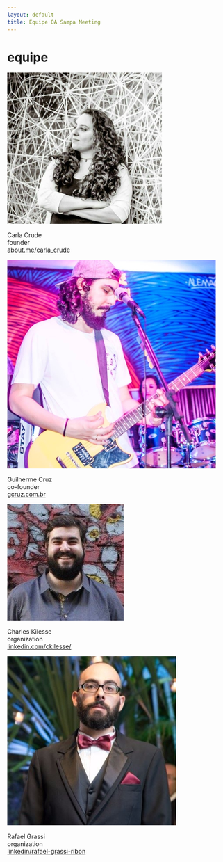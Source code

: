 ```yaml
---
layout: default
title: Equipe QA Sampa Meeting
---
```


<div class="team">
    <h1 class="pageTitle">equipe</h1>
    <div class="team-content">
        <div class="card">
            <a href="https://about.me/carla_crude" target="_blank">
                <img src="/assets/img/team/carla-crude.jpg">
            </a>
            <p class="intro">Carla Crude<br/>founder<br/>
                <a href="https://about.me/carla_crude" target="_blank">about.me/carla_crude</a>
            </p>
        </div>
        <div class="card">
            <a href="http://gcruz.com.br" target="_blank">
                <img src="/assets/img/team/guilherme-cruz.jpg">
            </a>
            <p class="intro">Guilherme Cruz<br/>co-founder<br/>
                <a href="http://gcruz.com.br" target="_blank">gcruz.com.br</a>
            </p>
        </div>
        <div class="card">
            <a href="https://www.linkedin.com/in/ckilesse/" target="_blank">
                <img src="/assets/img/team/charles-kilesse.jpg">
            </a>
            <p class="intro">Charles Kilesse<br/>organization<br/>
                <a href="https://www.linkedin.com/in/ckilesse/" target="_blank">linkedin.com/ckilesse/</a>
            </p>
        </div>
        <div class="card">
            <a href="https://www.linkedin.com/in/rafael-grassi-ribon-2797b4b2/" target="_blank">
                <img src="/assets/img/team/rafael-grassi.jpg">
            </a>
            <p class="intro">Rafael Grassi<br/>organization<br/>
                <a href="https://www.linkedin.com/in/rafael-grassi-ribon-2797b4b2/" target="_blank">linkedin/rafael-grassi-ribon</a>
            </p>
        </div>
    </div>
</div>
